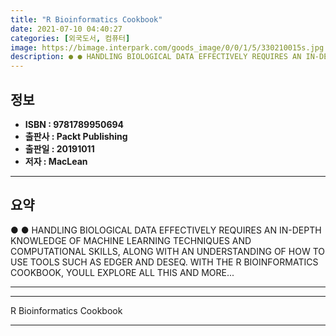 ```yaml
---
title: "R Bioinformatics Cookbook"
date: 2021-07-10 04:40:27
categories: [외국도서, 컴퓨터]
image: https://bimage.interpark.com/goods_image/0/0/1/5/330210015s.jpg
description: ● ● HANDLING BIOLOGICAL DATA EFFECTIVELY REQUIRES AN IN-DEPTH KNOWLEDGE OF MACHINE LEARNING TECHNIQUES AND COMPUTATIONAL SKILLS, ALONG WITH AN UNDERSTANDING O
---
```


## **정보**

- **ISBN : 9781789950694**
- **출판사 : Packt Publishing**
- **출판일 : 20191011**
- **저자 : MacLean**

------



## **요약**

●  ●  HANDLING BIOLOGICAL DATA EFFECTIVELY REQUIRES AN IN-DEPTH KNOWLEDGE OF MACHINE LEARNING TECHNIQUES AND COMPUTATIONAL SKILLS, ALONG WITH AN UNDERSTANDING OF HOW TO USE TOOLS SUCH AS EDGER AND DESEQ. WITH THE R BIOINFORMATICS COOKBOOK, YOULL EXPLORE ALL THIS AND MORE... 

------



------


R Bioinformatics Cookbook 

------


